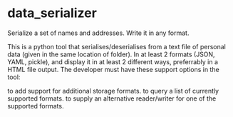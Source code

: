 # data_serializer
Serialize a set of names and addresses. Write it in any format.

This is a python tool that serialises/deserialises from a text file of personal data (given in the same location of folder).
In at least 2 formats (JSON, YAML, pickle), and display it in at least 2 different ways, preferrably in a HTML file output.
The developer must have these support options in the tool:

to add support for additional storage formats.
to query a list of currently supported formats.
to supply an alternative reader/writer for one of the supported formats.
   